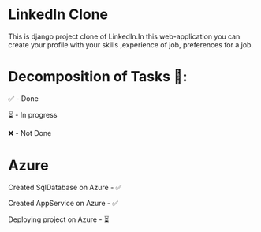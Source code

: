 # LinkedIn Clone



This is django project clone of LinkedIn.In this web-application you can create your profile with your skills ,experience of job, preferences for a job.

# Decomposition of Tasks 📝:


✅ - Done

⏳ - In progress 

❌ -  Not Done 

# Azure

Created SqlDatabase on Azure - ✅

Created AppService on Azure - ✅

Deploying project on Azure - ⏳


